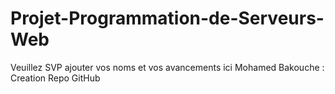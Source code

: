 # Projet-Programmation-de-Serveurs-Web
Veuillez SVP ajouter vos noms et vos avancements ici
Mohamed Bakouche : Creation Repo GitHub
